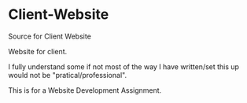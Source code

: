 # Client-Website

Source for Client Website

Website for client.

I fully understand some if not most of the way I have written/set this up would not be "pratical/professional".

This is for a Website Development Assignment. 
